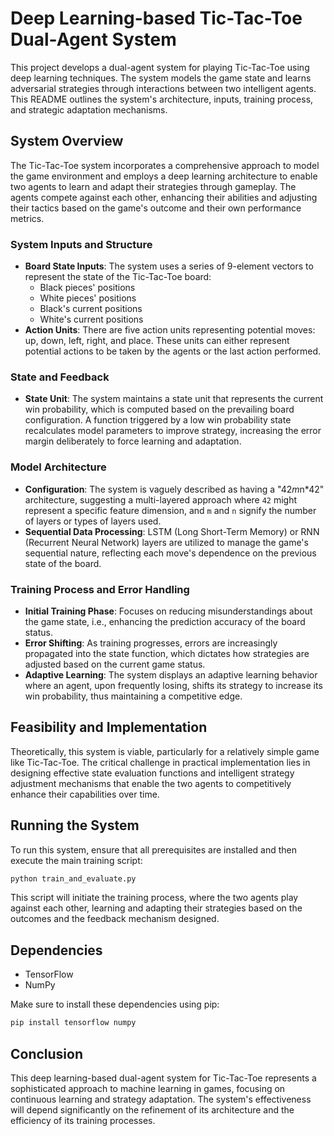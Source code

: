 # Deep Learning-based Tic-Tac-Toe Dual-Agent System

This project develops a dual-agent system for playing Tic-Tac-Toe using deep learning techniques. The system models the game state and learns adversarial strategies through interactions between two intelligent agents. This README outlines the system's architecture, inputs, training process, and strategic adaptation mechanisms.

## System Overview

The Tic-Tac-Toe system incorporates a comprehensive approach to model the game environment and employs a deep learning architecture to enable two agents to learn and adapt their strategies through gameplay. The agents compete against each other, enhancing their abilities and adjusting their tactics based on the game's outcome and their own performance metrics.

### System Inputs and Structure

- **Board State Inputs**: The system uses a series of 9-element vectors to represent the state of the Tic-Tac-Toe board:
  - Black pieces' positions
  - White pieces' positions
  - Black's current positions
  - White's current positions
- **Action Units**: There are five action units representing potential moves: up, down, left, right, and place. These units can either represent potential actions to be taken by the agents or the last action performed.

### State and Feedback

- **State Unit**: The system maintains a state unit that represents the current win probability, which is computed based on the prevailing board configuration. A function triggered by a low win probability state recalculates model parameters to improve strategy, increasing the error margin deliberately to force learning and adaptation.

### Model Architecture

- **Configuration**: The system is vaguely described as having a "42*m*n*42" architecture, suggesting a multi-layered approach where `42` might represent a specific feature dimension, and `m` and `n` signify the number of layers or types of layers used.
- **Sequential Data Processing**: LSTM (Long Short-Term Memory) or RNN (Recurrent Neural Network) layers are utilized to manage the game's sequential nature, reflecting each move's dependence on the previous state of the board.

### Training Process and Error Handling

- **Initial Training Phase**: Focuses on reducing misunderstandings about the game state, i.e., enhancing the prediction accuracy of the board status.
- **Error Shifting**: As training progresses, errors are increasingly propagated into the state function, which dictates how strategies are adjusted based on the current game status.
- **Adaptive Learning**: The system displays an adaptive learning behavior where an agent, upon frequently losing, shifts its strategy to increase its win probability, thus maintaining a competitive edge.

## Feasibility and Implementation

Theoretically, this system is viable, particularly for a relatively simple game like Tic-Tac-Toe. The critical challenge in practical implementation lies in designing effective state evaluation functions and intelligent strategy adjustment mechanisms that enable the two agents to competitively enhance their capabilities over time.

## Running the System

To run this system, ensure that all prerequisites are installed and then execute the main training script:

```bash
python train_and_evaluate.py
```

This script will initiate the training process, where the two agents play against each other, learning and adapting their strategies based on the outcomes and the feedback mechanism designed.

## Dependencies

- TensorFlow
- NumPy

Make sure to install these dependencies using pip:

```bash
pip install tensorflow numpy
```

## Conclusion

This deep learning-based dual-agent system for Tic-Tac-Toe represents a sophisticated approach to machine learning in games, focusing on continuous learning and strategy adaptation. The system's effectiveness will depend significantly on the refinement of its architecture and the efficiency of its training processes.
